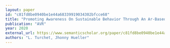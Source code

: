 ```yaml
---
layout: paper
id: "c81fd8be0940be1e44a68339919034302bfcce68"
title: "Promoting Awareness On Sustainable Behavior Through An Ar-Based Art Gallery"
publication: "AVR"
year: 2020
external_url: https://www.semanticscholar.org/paper/c81fd8be0940be1e44a68339919034302bfcce68
authors: "L. Turchet, Jhonny Hueller"
---
```

